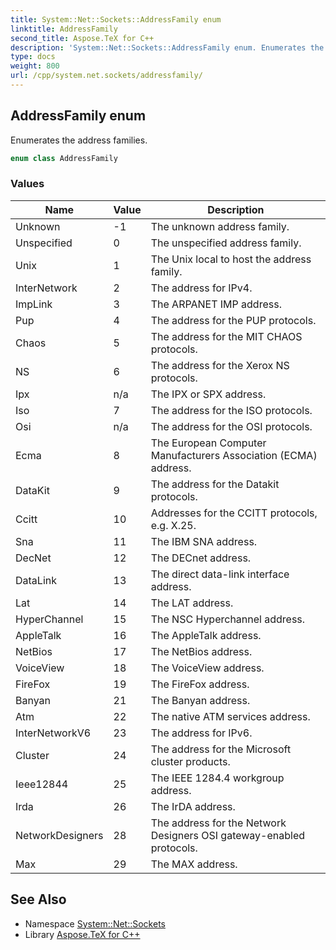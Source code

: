 ```yaml
---
title: System::Net::Sockets::AddressFamily enum
linktitle: AddressFamily
second_title: Aspose.TeX for C++
description: 'System::Net::Sockets::AddressFamily enum. Enumerates the address families in C++.'
type: docs
weight: 800
url: /cpp/system.net.sockets/addressfamily/
---
```

## AddressFamily enum


Enumerates the address families.

```cpp
enum class AddressFamily
```

### Values

| Name | Value | Description |
| --- | --- | --- |
| Unknown | -1 | The unknown address family. |
| Unspecified | 0 | The unspecified address family. |
| Unix | 1 | The Unix local to host the address family. |
| InterNetwork | 2 | The address for IPv4. |
| ImpLink | 3 | The ARPANET IMP address. |
| Pup | 4 | The address for the PUP protocols. |
| Chaos | 5 | The address for the MIT CHAOS protocols. |
| NS | 6 | The address for the Xerox NS protocols. |
| Ipx | n/a | The IPX or SPX address. |
| Iso | 7 | The address for the ISO protocols. |
| Osi | n/a | The address for the OSI protocols. |
| Ecma | 8 | The European Computer Manufacturers Association (ECMA) address. |
| DataKit | 9 | The address for the Datakit protocols. |
| Ccitt | 10 | Addresses for the CCITT protocols, e.g. X.25. |
| Sna | 11 | The IBM SNA address. |
| DecNet | 12 | The DECnet address. |
| DataLink | 13 | The direct data-link interface address. |
| Lat | 14 | The LAT address. |
| HyperChannel | 15 | The NSC Hyperchannel address. |
| AppleTalk | 16 | The AppleTalk address. |
| NetBios | 17 | The NetBios address. |
| VoiceView | 18 | The VoiceView address. |
| FireFox | 19 | The FireFox address. |
| Banyan | 21 | The Banyan address. |
| Atm | 22 | The native ATM services address. |
| InterNetworkV6 | 23 | The address for IPv6. |
| Cluster | 24 | The address for the Microsoft cluster products. |
| Ieee12844 | 25 | The IEEE 1284.4 workgroup address. |
| Irda | 26 | The IrDA address. |
| NetworkDesigners | 28 | The address for the Network Designers OSI gateway-enabled protocols. |
| Max | 29 | The MAX address. |

## See Also

* Namespace [System::Net::Sockets](../)
* Library [Aspose.TeX for C++](../../)
